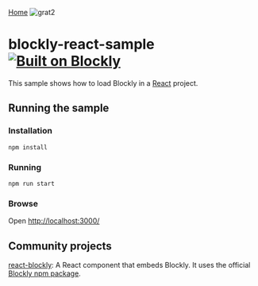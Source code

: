 [Home](../README.md)
![grat2](https://user-images.githubusercontent.com/2120817/165856998-b38f4d7b-b05c-4d9c-ba1e-75ac4ba38d83.png)


# blockly-react-sample [![Built on Blockly](https://tinyurl.com/built-on-blockly)](https://github.com/google/blockly)

This sample shows how to load Blockly in a [React](https://reactjs.org/) project.

## Running the sample

### Installation

```
npm install
```

### Running

```
npm run start
```

### Browse

Open [http://localhost:3000/](http://localhost:3000/)

## Community projects

[react-blockly](https://github.com/nbudin/react-blockly):
A React component that embeds Blockly. It uses the official [Blockly npm package](https://www.npmjs.com/package/blockly).
